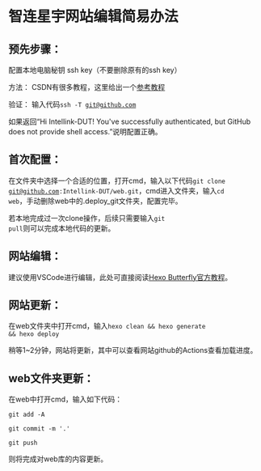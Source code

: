 # 智连星宇网站编辑简易办法

## 预先步骤：

配置本地电脑秘钥 ssh key（不要删除原有的ssh key）

方法：
CSDN有很多教程，这里给出一个[参考教程](https://blog.csdn.net/weixin_42310154/article/details/118340458?ops_request_misc=%257B%2522request%255Fid%2522%253A%2522170846999216800215063690%2522%252C%2522scm%2522%253A%252220140713.130102334..%2522%257D&request_id=170846999216800215063690&biz_id=0&utm_medium=distribute.pc_search_result.none-task-blog-2~all~sobaiduend~default-2-118340458-null-null.142^v99^control&utm_term=github%E9%85%8D%E7%BD%AEssh%20key&spm=1018.2226.3001.4187)

验证：
输入代码<code>ssh -T git@github.com</code>

如果返回“Hi Intellink-DUT! You've successfully authenticated, but GitHub does not provide shell access.”说明配置正确。

## 首次配置：

在文件夹中选择一个合适的位置，打开cmd，输入以下代码<code>git clone git@github.com:Intellink-DUT/web.git</code>，cmd进入文件夹，输入<code>cd web</code>，手动删除web中的.deploy_git文件夹，配置完毕。

若本地完成过一次clone操作，后续只需要输入<code>git pull</code>则可以完成本地代码的更新。

## 网站编辑：

建议使用VSCode进行编辑，此处可直接阅读[Hexo Butterfly官方教程](https://butterfly.js.org/)。

## 网站更新：

在web文件夹中打开cmd，输入<code>hexo clean && hexo generate && hexo deploy</code>

稍等1~2分钟，网站将更新，其中可以查看网站github的Actions查看加载进度。

## web文件夹更新：

在web中打开cmd，输入如下代码：

<code>git add -A</code>

<code>git commit -m '.'</code>

<code>git push</code>

则将完成对web库的内容更新。
